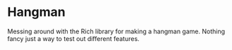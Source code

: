 # Hangman
Messing around with the Rich library for making a hangman game. Nothing fancy just a way to test out different features.
